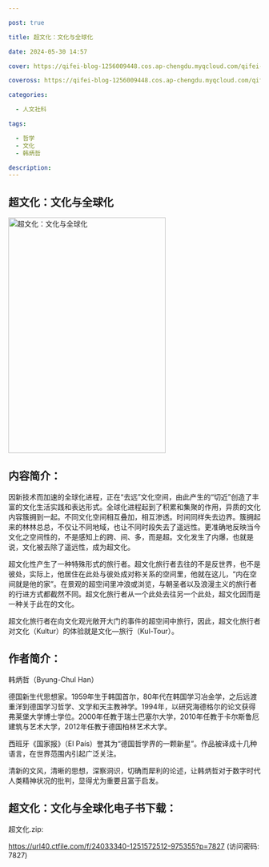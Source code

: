 ```yaml
---

post: true

title: 超文化：文化与全球化

date: 2024-05-30 14:57

cover: https://qifei-blog-1256009448.cos.ap-chengdu.myqcloud.com/qifei-blog/s34351017.jpg

coveross: https://qifei-blog-1256009448.cos.ap-chengdu.myqcloud.com/qifei-blog/s34351017.jpg

categories:

  - 人文社科

tags:

  - 哲学
  - 文化
  - 韩炳哲

description:
---
```


## 超文化：文化与全球化

<img alt="超文化：文化与全球化" class="aligncenter loading" data-was-processed="true" decoding="async" fetchpriority="high" height="471" src="https://qifei-blog-1256009448.cos.ap-chengdu.myqcloud.com/qifei-blog/s34351017.jpg" style="cursor: zoom-in;" width="314"/>

## 内容简介：

因新技术而加速的全球化进程，正在“去远”文化空间，由此产生的“切近”创造了丰富的文化生活实践和表达形式。全球化进程起到了积累和集聚的作用，异质的文化内容簇拥到一起。不同文化空间相互叠加，相互渗透。时间同样失去边界。簇拥起来的林林总总，不仅让不同地域，也让不同时段失去了遥远性。更准确地反映当今文化之空间性的，不是感知上的跨、间、多，而是超。文化发生了内爆，也就是说，文化被去除了遥远性，成为超文化。

超文化性产生了一种特殊形式的旅行者。超文化旅行者去往的不是反世界，也不是彼处，实际上，他居住在此处与彼处成对称关系的空间里，他就在这儿，“内在空间就是他的家”。在景观的超空间里冲浪或浏览，与朝圣者以及浪漫主义的旅行者的行进方式都截然不同。超文化旅行者从一个此处去往另一个此处，超文化因而是一种关于此在的文化。

超文化旅行者在向文化观光敞开大门的事件的超空间中旅行，因此，超文化旅行者对文化（Kultur）的体验就是文化—旅行（Kul-Tour）。

## 作者简介：

韩炳哲（Byung-Chul Han）

德国新生代思想家。1959年生于韩国首尔，80年代在韩国学习冶金学，之后远渡重洋到德国学习哲学、文学和天主教神学。1994年，以研究海德格尔的论文获得弗莱堡大学博士学位。2000年任教于瑞士巴塞尔大学，2010年任教于卡尔斯鲁厄建筑与艺术大学，2012年任教于德国柏林艺术大学。

西班牙《国家报》（El País）誉其为“德国哲学界的一颗新星”。作品被译成十几种语言，在世界范围内引起广泛关注。

清新的文风，清晰的思想，深察洞识，切确而犀利的论述，让韩炳哲对于数字时代人类精神状况的批判，显得尤为重要且富于启发。

## 超文化：文化与全球化电子书下载：

超文化.zip: 

https://url40.ctfile.com/f/24033340-1251572512-975355?p=7827 (访问密码: 7827)
